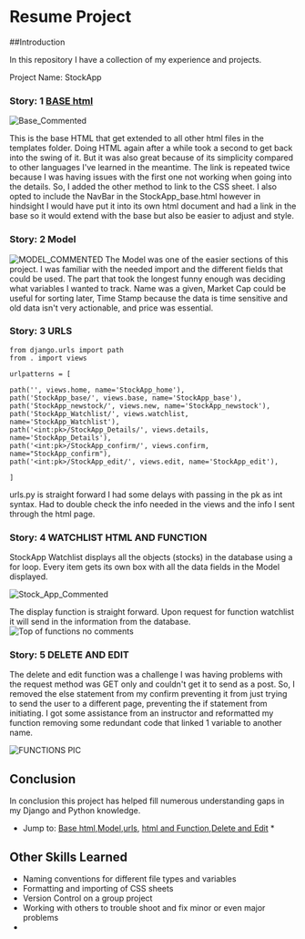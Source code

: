 # Resume Project 

##Introduction 

In this repository I have a collection of my experience and projects. 

Project Name: StockApp 


### Story: 1 [BASE html](*Base-html) 

  
  
![Base_Commented](https://user-images.githubusercontent.com/63297077/116815203-bab6b400-ab19-11eb-8885-030d30c35a68.PNG)

  This is the base HTML that get extended to all other html files in the templates folder. Doing HTML again after a while took a second to get back into the swing of it. But it was also great because of its simplicity compared to other languages I've learned in the meantime. The link is repeated twice because I was having issues with the first one not working when going into the details. So, I added the other method to link to the CSS sheet. I also opted to include the NavBar in the StockApp_base.html however in hindsight I would have put it into its own html document and had a link in the base so it would extend with the base but also be easier to adjust and style. 
  
  

### Story: 2 Model 
  
 ![MODEL_COMMENTED](https://user-images.githubusercontent.com/63297077/116815905-0028b080-ab1d-11eb-8937-68e769efd51c.PNG)
 The Model was one of the easier sections of this project. I was familiar with the needed import and the different fields that could be used. The part that took the longest funny enough was deciding what variables I wanted to track. Name was a given, Market Cap could be useful for sorting later, Time Stamp because the data is time sensitive and old data isn't very actionable, and price was essential. 
  
  
### Story: 3 URLS  
 
  
    from django.urls import path
    from . import views

    urlpatterns = [

    path('', views.home, name='StockApp_home'),
    path('StockApp_base/', views.base, name='StockApp_base'),
    path('StockApp_newstock/', views.new, name='StockApp_newstock'),
    path('StockApp_Watchlist/', views.watchlist, name='StockApp_Watchlist'),
    path('<int:pk>/StockApp_Details/', views.details, name='StockApp_Details'),
    path('<int:pk>/StockApp_confirm/', views.confirm, name="StockApp_confirm"),
    path('<int:pk>/StockApp_edit/', views.edit, name='StockApp_edit'),

    ]

  urls.py is straight forward I had some delays with passing in the pk as int syntax. Had to double check the info needed in the views and the info I sent through the html page. 

  
  
### Story: 4 WATCHLIST HTML AND FUNCTION 
  
  StockApp Watchlist displays all the objects (stocks) in the database using a for loop. Every item gets its own box with all the data fields in the Model displayed. 
  
 ![Stock_App_Commented](https://user-images.githubusercontent.com/63297077/116819354-045cca00-ab2d-11eb-948f-5c20c6809966.PNG)
  
  The display function is straight forward. Upon request for function watchlist it will send in the information from the database. 
  ![Top of functions no comments](https://user-images.githubusercontent.com/63297077/116819533-a8df0c00-ab2d-11eb-9009-86e4d838806c.PNG)

  
### Story: 5 DELETE AND EDIT 
  
  The delete and edit function was a challenge I was having problems with the request method was GET only and couldn't get it to send as a post. So, I removed the else statement from my confirm preventing it from just trying to send the user to a different page, preventing the if statement from initiating. I got some assistance from an instructor and reformatted my function removing some redundant code that linked 1 variable to another name. 
  
 ![FUNCTIONS PIC](https://user-images.githubusercontent.com/63297077/116820049-44717c00-ab30-11eb-8cee-077c44bec022.PNG)

## Conclusion 

  In conclusion this project has helped fill numerous understanding gaps in my Django and Python knowledge. 

* Jump to: [Base html](#Base-html),[Model](#Model),[urls](#urls), [html and Function](#html-and-Function),[Delete and Edit](#Delete-and-Edit)  *

## Other Skills Learned 
*  Naming conventions for different file types and variables 
*  Formatting and importing of CSS sheets 
*  Version Control on a group project 
*  Working with others to trouble shoot and fix minor or even major problems 
*  

